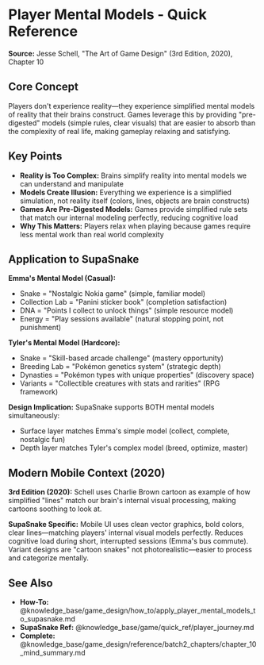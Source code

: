 # Player Mental Models - Quick Reference

**Source:** Jesse Schell, "The Art of Game Design" (3rd Edition, 2020), Chapter 10

## Core Concept

Players don't experience reality—they experience simplified mental models of reality that their brains construct. Games leverage this by providing "pre-digested" models (simple rules, clear visuals) that are easier to absorb than the complexity of real life, making gameplay relaxing and satisfying.

## Key Points

- **Reality is Too Complex:** Brains simplify reality into mental models we can understand and manipulate
- **Models Create Illusion:** Everything we experience is a simplified simulation, not reality itself (colors, lines, objects are brain constructs)
- **Games Are Pre-Digested Models:** Games provide simplified rule sets that match our internal modeling perfectly, reducing cognitive load
- **Why This Matters:** Players relax when playing because games require less mental work than real world complexity

## Application to SupaSnake

**Emma's Mental Model (Casual):**
- Snake = "Nostalgic Nokia game" (simple, familiar model)
- Collection Lab = "Panini sticker book" (completion satisfaction)
- DNA = "Points I collect to unlock things" (simple resource model)
- Energy = "Play sessions available" (natural stopping point, not punishment)

**Tyler's Mental Model (Hardcore):**
- Snake = "Skill-based arcade challenge" (mastery opportunity)
- Breeding Lab = "Pokémon genetics system" (strategic depth)
- Dynasties = "Pokémon types with unique properties" (discovery space)
- Variants = "Collectible creatures with stats and rarities" (RPG framework)

**Design Implication:** SupaSnake supports BOTH mental models simultaneously:
- Surface layer matches Emma's simple model (collect, complete, nostalgic fun)
- Depth layer matches Tyler's complex model (breed, optimize, master)

## Modern Mobile Context (2020)

**3rd Edition (2020):** Schell uses Charlie Brown cartoon as example of how simplified "lines" match our brain's internal visual processing, making cartoons soothing to look at.

**SupaSnake Specific:** Mobile UI uses clean vector graphics, bold colors, clear lines—matching players' internal visual models perfectly. Reduces cognitive load during short, interrupted sessions (Emma's bus commute). Variant designs are "cartoon snakes" not photorealistic—easier to process and categorize mentally.

## See Also

- **How-To:** @knowledge_base/game_design/how_to/apply_player_mental_models_to_supasnake.md
- **SupaSnake Ref:** @knowledge_base/game/quick_ref/player_journey.md
- **Complete:** @knowledge_base/game_design/reference/batch2_chapters/chapter_10_mind_summary.md
